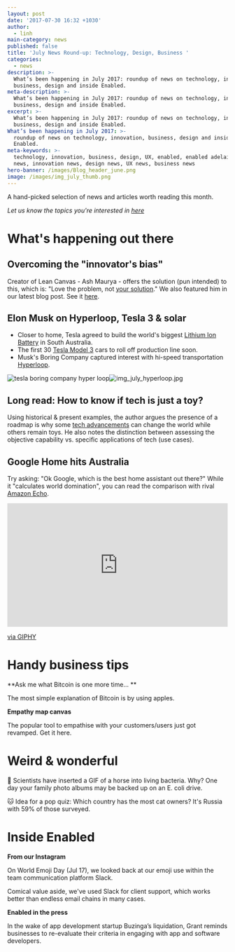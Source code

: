 ```yaml
---
layout: post
date: '2017-07-30 16:32 +1030'
author:
  - linh
main-category: news
published: false
title: 'July News Round-up: Technology, Design, Business '
categories:
  - news
description: >-
  What’s been happening in July 2017: roundup of news on technology, innovation,
  business, design and inside Enabled.
meta-description: >-
  What’s been happening in July 2017: roundup of news on technology, innovation,
  business, design and inside Enabled.
excerpt: >-
  What’s been happening in July 2017: roundup of news on technology, innovation,
  business, design and inside Enabled.
What’s been happening in July 2017: >-
  roundup of news on technology, innovation, business, design and inside
  Enabled.
meta-keywords: >-
  technology, innovation, business, design, UX, enabled, enabled adelaide, tech
  news, innovation news, design news, UX news, business news
hero-banner: /images/Blog_header_june.png
image: /images/img_july_thumb.png
---
```

A hand-picked selection of news and articles worth reading this month. 

_Let us know the topics you're interested in [here](https://enabled1.typeform.com/to/YcdNts)_

# What's happening out there

## Overcoming the "innovator's bias"

Creator of Lean Canvas - Ash Maurya - offers the solution (pun intended) to this, which is: "Love the problem, not [your solution](https://blog.leanstack.com/love-the-problem-not-your-solution-65cfbfb1916b)." We also featured him in our latest blog post. See it [here](https://blog.enabled.com.au/innovation-trap-lean-startup). 

## Elon Musk on Hyperloop, Tesla 3 & solar

- Closer to home, Tesla agreed to build the world's biggest [Lithium Ion Battery](http://www.theaustralian.com.au/news/inquirer/can-south-australia-battery-power-elon-musks-tesla-dreams/news-story/e422409f4114b868767b6c203ddd56c4) in South Australia.
- The first 30 [Tesla Model 3](https://www.forbes.com/sites/brookecrothers/2017/07/22/tesla-model-3-week-launch-imminent-what-to-expect/#2917c94b6af0) cars to roll off production line soon.
- Musk's Boring Company captured interest with hi-speed transportation [Hyperloop](http://www.news.com.au/technology/innovation/musk-says-government-likes-plan-for-highspeed-tunnels/news-story/5a79f768c5949b757d91d96c0b42baf6).

![tesla boring company hyper loop]({{site.baseurl}}/images/img_july_hyperloop.jpg)![img_july_hyperloop.jpg]({{site.baseurl}}/images/img_july_hyperloop.jpg)


## Long read: How to know if tech is just a toy?

Using historical & present examples, the author argues the presence of a roadmap is why some [tech advancements](http://ben-evans.com/benedictevans/2017/5/24/not-even-wrong-ways-to-dismiss-technology) can change the world while others remain toys. He also notes the distinction between assessing the objective capability vs. specific applications of tech (use cases).
 
## Google Home hits Australia

Try asking: "Ok Google, which is the best home assistant out there?"
While it "calculates world domination", you can read the comparison with rival [Amazon Echo](https://www.lifehacker.com.au/2017/07/home-voice-assistant-showdown-amazon-echo-vs-google-home/).

<div style="width:100%;height:0;padding-bottom:56%;position:relative;"><iframe src="https://giphy.com/embed/l41Yw3n60SgY5CoBa" width="100%" height="100%" style="position:absolute" frameBorder="0" class="giphy-embed" allowFullScreen></iframe></div><p><a href="https://giphy.com/gifs/producthunt-google-assistant-home-l41Yw3n60SgY5CoBa">via GIPHY</a></p>

# Handy business tips

**Ask me what Bitcoin is one more time... **

The most simple explanation of Bitcoin is by using apples.

**Empathy map canvas**

The popular tool to empathise with your customers/users just got revamped. Get it here.
 

# Weird & wonderful

🐴  Scientists have inserted a GIF of a horse into living bacteria. Why? One day your family photo albums may be backed up on an E. coli drive.

🐱  Idea for a pop quiz: Which country has the most cat owners? It's Russia with 59% of those surveyed.

# Inside Enabled
 
**From our Instagram**

On World Emoji Day (Jul 17), we looked back at our emoji use within the team communication platform Slack.

Comical value aside, we've used Slack for client support, which works better than endless email chains in many cases.

**Enabled in the press** 

In the wake of app development startup Buzinga’s liquidation, Grant reminds businesses to re-evaluate their criteria in engaging with app and software developers.
 
